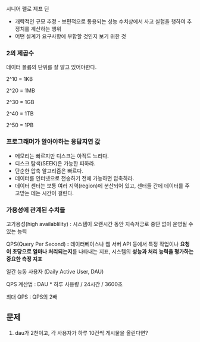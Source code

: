 시니어 펠로 제프 딘

- 개략적인 규모 추정 - 보편적으로 통용되는 성능 수치상에서 사고 실험을 행하여 추정치를 계산하는 행위
- 어떤 설계가 요구사항에 부합할 것인지 보기 위한 것

### 2의 제곱수

데이터 볼륨의 단위를 잘 알고 있어야한다.

2^10  = 1KB

2^20 = 1MB

2^30 = 1GB

2^40 = 1TB

2^50 = 1PB

### 프로그래머가 알아야하는 응답지연 값

- 메모리는 빠르지만 디스크는 아직도 느리다.
- 디스크 탐색(SEEK)은 가능한 피하라.
- 단순한 압축 알고리즘은 빠르다.
- 데이터를 인터넷으로 전송하기 전에 가능하면 압축하라.
- 데이터 센터는 보통 여러 지역(region)에 분산되어 있고, 센터들 간에 데이터를 주고받는 데는 시간이 걸린다.

### 가용성에 관계된 수치들

고가용성(high availablility) : 시스템이 오랜시간 동안 지속저긍로 중단 없이 운영될 수 있는 능력

QPS(Query Per Second) **:** 데이터베이스나 웹 서버 API 등에서 특정 작업이나 **요청이 초당으로 얼마나 처리되는지**를 나타내는 지표, 시스템의 **성능과 처리 능력을 평가하는 중요한 측정 지표**

일간 능동 사용자 (Daily Active User, DAU)

QPS 계산법 : DAU * 하루 사용량 / 24시간 / 3600초

최대 QPS : QPS의 2배

## 문제

1. dau가 2천이고, 각 사용자가 하루 10건씩 게시물을 올린다면?
